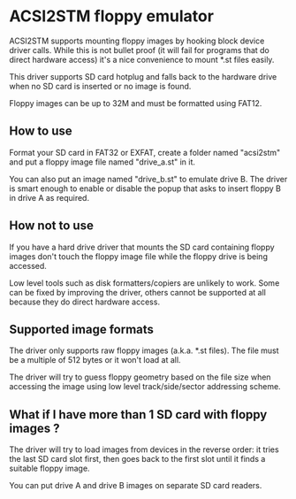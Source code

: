 ACSI2STM floppy emulator
========================

ACSI2STM supports mounting floppy images by hooking block device driver calls. While this is not bullet proof (it will fail for
programs that do direct hardware access) it's a nice convenience to mount *.st files easily.

This driver supports SD card hotplug and falls back to the hardware drive when no SD card is inserted or no image is found.

Floppy images can be up to 32M and must be formatted using FAT12.


How to use
----------

Format your SD card in FAT32 or EXFAT, create a folder named "acsi2stm" and put a floppy image file named "drive_a.st" in it.

You can also put an image named "drive_b.st" to emulate drive B. The driver is smart enough to enable or disable the popup that
asks to insert floppy B in drive A as required.


How not to use
--------------

If you have a hard drive driver that mounts the SD card containing floppy images don't touch the floppy image file while the floppy
drive is being accessed.

Low level tools such as disk formatters/copiers are unlikely to work. Some can be fixed by improving the driver, others cannot be
supported at all because they do direct hardware access.


Supported image formats
-----------------------

The driver only supports raw floppy images (a.k.a. *.st files). The file must be a multiple of 512 bytes or it won't load at all.

The driver will try to guess floppy geometry based on the file size when accessing the image using low level track/side/sector
addressing scheme.


What if I have more than 1 SD card with floppy images ?
-------------------------------------------------------

The driver will try to load images from devices in the reverse order: it tries the last SD card slot first, then goes back to the
first slot until it finds a suitable floppy image.

You can put drive A and drive B images on separate SD card readers.


